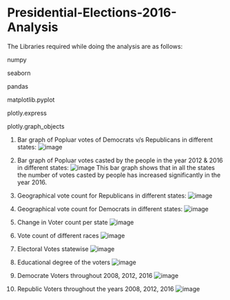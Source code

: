 # Presidential-Elections-2016-Analysis

The Libraries required while doing the analysis are as follows:

numpy

seaborn 

pandas 

matplotlib.pyplot 

plotly.express

plotly.graph_objects


1) Bar graph of Popluar votes of Democrats v/s Republicans in different states:
![image](https://user-images.githubusercontent.com/78606457/146683629-35a55a95-9b2a-4717-9113-2e7bedf45774.png)

2) Bar graph of Popluar votes casted by the people in the year 2012 & 2016 in different states:
![image](https://user-images.githubusercontent.com/78606457/146683647-a740c052-39df-42cf-9200-c3b6d9e94852.png)
This bar graph shows that in all the states the number of votes casted by people has increased significantly in the year 2016.

3) Geographical vote count for Republicans in different states:
![image](https://user-images.githubusercontent.com/78606457/146683785-7bfa3e91-cc3a-4443-8f3b-10878c1e0184.png)

4) Geographical vote count for Democrats in different states:
![image](https://user-images.githubusercontent.com/78606457/146683819-81153cf8-9a0c-4f23-8541-108f27957f9b.png)

5) Change in Voter count per state
![image](https://user-images.githubusercontent.com/78606457/146683948-841a73b8-ea88-4d6a-bf4e-1e7a37222c99.png)

6) Vote count of different races
![image](https://user-images.githubusercontent.com/78606457/146683977-51a74457-97b3-4b8e-836e-5db416fb3653.png)

7) Electoral Votes statewise
![image](https://user-images.githubusercontent.com/78606457/146683990-bdeea67e-ee6b-4c82-928a-2f45bb2e4089.png)

8) Educational degree of the voters
![image](https://user-images.githubusercontent.com/78606457/146684038-f4001339-15ec-4904-b136-c725416a56db.png)

9) Democrate Voters throughout 2008, 2012, 2016
![image](https://user-images.githubusercontent.com/78606457/146684060-6866c885-1eca-486a-97f4-23f918f75c8b.png)

10) Republic Voters throughout the years 2008, 2012, 2016 
![image](https://user-images.githubusercontent.com/78606457/146684066-ac197357-ae6a-4b68-a3cb-c49f873dd314.png)



